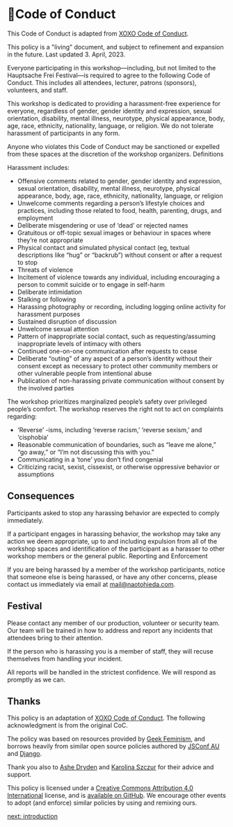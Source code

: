 💖Code of Conduct
=========

This Code of Conduct is adapted from [XOXO Code of Conduct](https://xoxofest.com/guide/conduct).


This policy is a "living" document, and subject to refinement and expansion in the future. Last updated 3. April, 2023.

Everyone participating in this workshop—including, but not limited to the Hauptsache Frei Festival—is required to agree to the following Code of Conduct. This includes all attendees, lecturer, patrons (sponsors), volunteers, and staff.

This workshop is dedicated to providing a harassment-free experience for everyone, regardless of gender, gender identity and expression, sexual orientation, disability, mental illness, neurotype, physical appearance, body, age, race, ethnicity, nationality, language, or religion. We do not tolerate harassment of participants in any form.

Anyone who violates this Code of Conduct may be sanctioned or expelled from these spaces at the discretion of the workshop organizers.
Definitions

Harassment includes:


* Offensive comments related to gender, gender identity and expression, sexual orientation, disability, mental illness, neurotype, physical appearance, body, age, race, ethnicity, nationality, language, or religion
* Unwelcome comments regarding a person’s lifestyle choices and practices, including those related to food, health, parenting, drugs, and employment
* Deliberate misgendering or use of ‘dead’ or rejected names
* Gratuitous or off-topic sexual images or behaviour in spaces where they’re not appropriate
* Physical contact and simulated physical contact (eg, textual descriptions like “hug” or “backrub”) without consent or after a request to stop
* Threats of violence
* Incitement of violence towards any individual, including encouraging a person to commit suicide or to engage in self-harm
* Deliberate intimidation
* Stalking or following
* Harassing photography or recording, including logging online activity for harassment purposes
* Sustained disruption of discussion
* Unwelcome sexual attention
* Pattern of inappropriate social contact, such as requesting/assuming inappropriate levels of intimacy with others
* Continued one-on-one communication after requests to cease
* Deliberate “outing” of any aspect of a person’s identity without their consent except as necessary to protect other community members or other vulnerable people from intentional abuse
* Publication of non-harassing private communication without consent by the involved parties


The workshop prioritizes marginalized people’s safety over privileged people’s comfort. The workshop reserves the right not to act on complaints regarding:


* ‘Reverse’ -isms, including ‘reverse racism,’ ‘reverse sexism,’ and ‘cisphobia’
* Reasonable communication of boundaries, such as “leave me alone,” “go away,” or “I’m not discussing this with you.”
* Communicating in a ‘tone’ you don’t find congenial
* Criticizing racist, sexist, cissexist, or otherwise oppressive behavior or assumptions

Consequences
--------

Participants asked to stop any harassing behavior are expected to comply immediately.

If a participant engages in harassing behavior, the workshop may take any action we deem appropriate, up to and including expulsion from all of the workshop spaces and identification of the participant as a harasser to other workshop members or the general public.
Reporting and Enforcement

If you are being harassed by a member of the workshop participants, notice that someone else is being harassed, or have any other concerns, please contact us immediately via email at mail@naotohieda.com.

Festival
--------

Please contact any member of our production, volunteer or security team. Our team will be trained in how to address and report any incidents that attendees bring to their attention.

<!-- Slack -->

<!-- Please contact an admin or moderator (designated with a red diamond emoji “♦️” in their status) via direct message. -->

If the person who is harassing you is a member of staff, they will recuse themselves from handling your incident.

All reports will be handled in the strictest confidence. We will respond as promptly as we can.


Thanks
--------

This policy is an adaptation of [XOXO Code of Conduct](https://xoxofest.com/guide/conduct). The following acknowledgment is from the original CoC.

The policy was based on resources provided by [Geek Feminism](https://geekfeminism.org/about/code-of-conduct/), and borrows heavily from similar open source policies authored by [JSConf AU](https://2018.jsconfau.com/code-of-conduct) and [Django](https://www.djangoproject.com/conduct/).

Thank you also to [Ashe Dryden](https://www.ashedryden.com/) and [Karolina Szczur](https://thefox.is/) for their advice and support.

This policy is licensed under a [Creative Commons Attribution 4.0 International](https://creativecommons.org/licenses/by/4.0/) license, and is [available on GitHub](https://github.com/xoxo/conduct/). We encourage other events to adopt (and enforce) similar policies by using and remixing ours.


[next: introduction](introduction)